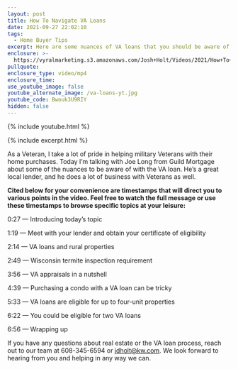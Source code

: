 ```yaml
---
layout: post
title: How To Navigate VA Loans
date: 2021-09-27 22:02:10
tags:
  - Home Buyer Tips
excerpt: Here are some nuances of VA loans that you should be aware of.
enclosure: >-
  https://vyralmarketing.s3.amazonaws.com/Josh+Holt/Videos/2021/How+To+Navigate+VA+Loans.mp4
pullquote:
enclosure_type: video/mp4
enclosure_time:
use_youtube_image: false
youtube_alternate_image: /va-loans-yt.jpg
youtube_code: Bwouk3U9RIY
hidden: false
---
```

{% include youtube.html %}

{% include excerpt.html %}

As a Veteran, I take a lot of pride in helping military Veterans with their home purchases. Today I’m talking with Joe Long from Guild Mortgage about some of the nuances to be aware of with the VA loan. He’s a great local lender, and he does a lot of business with Veterans as well.

**Cited below for your convenience are timestamps that will direct you to various points in the video. Feel free to watch the full message or use these timestamps to browse specific topics at your leisure:**

0:27 — Introducing today’s topic

1:19 — Meet with your lender and obtain your certificate of eligibility

2:14 — VA loans and rural properties

2:49 — Wisconsin termite inspection requirement

3:56 — VA appraisals in a nutshell

4:39 — Purchasing a condo with a VA loan can be tricky

5:33 — VA loans are eligible for up to four-unit properties

6:22 — You could be eligible for two VA loans

6:56 — Wrapping up

If you have any questions about real estate or the VA loan process, reach out to our team at 608-345-6594 or [jdholt@kw.com](mailto:jdholt@kw.com). We look forward to hearing from you and helping in any way we can.
